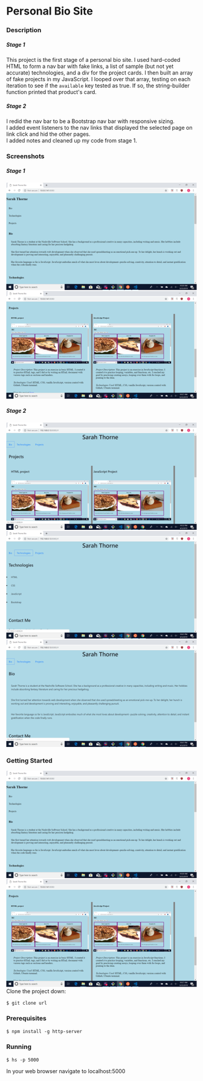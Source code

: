 # Personal Bio Site  
### Description  
##### Stage 1  
This project is the first stage of a personal bio site. I used hard-coded HTML to form a nav bar with fake links, a list of sample (but not yet accurate) technologies, and a div for the project cards. I then built an array of fake projects in my JavaScript. I looped over that array, testing on each iteration to see if the `available` key tested as true. If so, the string-builder function printed that product's card.  
##### Stage 2  
I redid the nav bar to be a Bootstrap nav bar with responsive sizing.  
I added event listeners to the nav links that displayed the selected page on link click and hid the other pages.  
I added notes and cleaned up my code from stage 1.  
### Screenshots  
##### Stage 1  
![Screenshot of top half of page on pageload with nav list, bio section, and technologies section title visible](https://raw.githubusercontent.com/sarahjulesthorne/personal-bio-site/master/images/2019-03-23%20(1).png "Screenshot of top half of page on pageload with nav list, bio section, and technologies section title visible")  
![Screenshot of lower half of page on pageload with technologies list and projects section with projects cards visible](https://raw.githubusercontent.com/sarahjulesthorne/personal-bio-site/master/images/2019-03-23%20(2).png "Screenshot of lower half of page on pageload with technologies list and projects section with projects cards visible")  

##### Stage 2  
![screenshot of projects page with two cards featuring information about example projects](https://raw.githubusercontent.com/sarahjulesthorne/personal-bio-site/master/images/2019-04-05.png "screenshot of projects page with two cards featuring information about example projects")  
![screenshot of technologies page with list of learned tools and technologies](https://raw.githubusercontent.com/sarahjulesthorne/personal-bio-site/master/images/2019-04-05%20(1).png "screenshot of technologies page with list of learned tools and technologies")  
![screenshot of bio page with paragraphs about the project author](https://raw.githubusercontent.com/sarahjulesthorne/personal-bio-site/master/images/2019-04-05%20(2).png "screenshot of bio page with paragraphs about the project author")  
### Getting Started  
![Screenshot of the top half of my personal bio site. Displays page title, paragraphs of bio text, and list of technologies learned.](https://raw.githubusercontent.com/sarahjulesthorne/personal-bio-site/master/images/2019-03-23%20(1).png "Screenshot of top half of page on pageload in browser")  
![Screenshot of project cards. Display project title, image of example project, and information about the project.](https://raw.githubusercontent.com/sarahjulesthorne/personal-bio-site/master/images/2019-03-23%20(2).png "Screenshot of project cards")  
Clone the project down:  
```  
$ git clone url  
```  
### Prerequisites  
```  
$ npm install -g http-server  
```  
### Running  
```  
$ hs -p 5000  
```  
In your web browser navigate to localhost:5000
